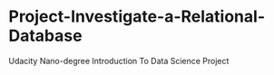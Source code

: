 # Project-Investigate-a-Relational-Database
Udacity Nano-degree Introduction To Data Science Project
